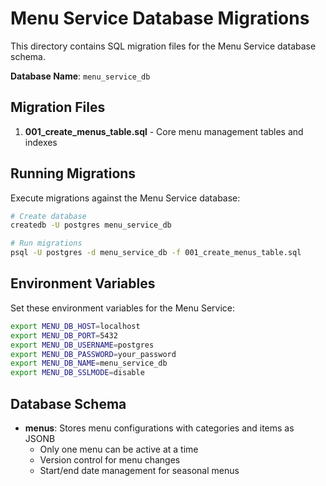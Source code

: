 # Menu Service Database Migrations

This directory contains SQL migration files for the Menu Service database schema.

**Database Name**: `menu_service_db`

## Migration Files

1. **001_create_menus_table.sql** - Core menu management tables and indexes

## Running Migrations

Execute migrations against the Menu Service database:

```bash
# Create database
createdb -U postgres menu_service_db

# Run migrations
psql -U postgres -d menu_service_db -f 001_create_menus_table.sql
```

## Environment Variables

Set these environment variables for the Menu Service:

```bash
export MENU_DB_HOST=localhost
export MENU_DB_PORT=5432
export MENU_DB_USERNAME=postgres
export MENU_DB_PASSWORD=your_password
export MENU_DB_NAME=menu_service_db
export MENU_DB_SSLMODE=disable
```

## Database Schema

- **menus**: Stores menu configurations with categories and items as JSONB
  - Only one menu can be active at a time
  - Version control for menu changes
  - Start/end date management for seasonal menus